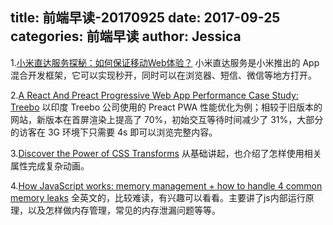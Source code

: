 title: 前端早读-20170925
date: 2017-09-25
categories: 前端早读
author: Jessica
---

1.[小米直达服务探秘：如何保证移动Web体验？](https://mp.weixin.qq.com/s/b59djHTQrNKWF6AqNEuejg)
小米直达服务是小米推出的 App 混合开发框架，它可以实现秒开，同时可以在浏览器、短信、微信等地方打开。

2.[A React And Preact Progressive Web App Performance Case Study: Treebo](https://medium.com/dev-channel/treebo-a-react-and-preact-progressive-web-app-performance-case-study-5e4f450d5299)
以印度 Treebo 公司使用的 Preact PWA 性能优化为例；相较于旧版本的网站，新版本在首屏渲染上提高了 70%，初始交互等待时间减少了 31%，大部分的访客在 3G 环境下只需要 4s 即可以浏览完整内容。

3.[Discover the Power of CSS Transforms](https://www.heartinternet.uk/blog/discover-the-power-of-css-transforms/)
从基础讲起，也介绍了怎样使用相关属性完成复杂动画。

4.[How JavaScript works: memory management + how to handle 4 common memory leaks](https://blog.sessionstack.com/how-javascript-works-memory-management-how-to-handle-4-common-memory-leaks-3f28b94cfbec)
全英文的，比较难读，有兴趣可以看看。主要讲了js内部运行原理，以及怎样做内存管理，常见的内存泄漏问题等等。
